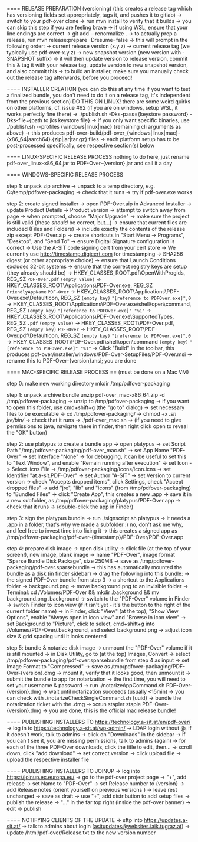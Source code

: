 ==== RELEASE PREPARATION (versioning)
(this creates a release tag which has versioning fields set appropriately, tags it, and pushes it to gitlab)
  -> switch to your pdf-over clone
  -> run mvn install to verify that it builds
    -> you can skip this step if you are feeling brave
  -> if using WSL, ensure that your line endings are correct
    -> git add --renormalize .
  -> to actually prep a release, run mvn release:prepare -Dresume=false
  -> this will prompt in the following order:
    -> current release version (x.y.z)
    -> current release tag (we typically use pdf-over-x.y.z)
    -> new snapshot version (new version with -SNAPSHOT suffix)
  -> it will then update version to release version, commit this & tag it with your release tag, update version to new snapshot version, and also commit this
  -> to build an installer, make sure you manually check out the release tag afterwards, before you proceed!

==== INSTALLER CREATION (you can do this at any time if you want to test a finalized bundle, you don't need to do it on a release tag, it's independent from the previous section)
DO THIS ON LINUX! there are some weird quirks on other platforms, cf. issue #62 (if you are on windows, setup WSL, it works perfectly fine there)
  -> ./publish.sh -Dks-pass={keystore password} -Dks-file={path to jks keystore file}
    -> if you only want specific binaries, use ./publish.sh --profiles {windows|linux|mac} {remaining cli arguments as above}
  -> this produces pdf-over-build/pdf-over_{windows|linux|mac}-{x86_64|aarch64}.{zip|jar|tar.gz} files
  -> each platform setup has to be post-processed specifically, see respective section(s) below

==== LINUX-SPECIFIC RELEASE PROCESS
  nothing to do here, just rename pdf-over_linux-x86_64.jar to PDF-Over-{version}.jar and call it a day

==== WINDOWS-SPECIFIC RELEASE PROCESS

step 1: unpack zip archive
  -> unpack to a temp directory, e.g. C:/temp/pdfover-packaging
  -> check that it runs
  -> try if pdf-over.exe works

step 2: create signed installer
  -> open PDF-Over.aip in Advanced Installer
  -> update Product Details
    -> Product version
    -> attempt to switch away from page
    -> when prompted, choose "Major Upgrade"
  -> make sure the project is still valid (these *should* be correct, but...)
    -> ensure that current files are included (Files and Folders)
      -> include exactly the contents of the release zip except PDF-Over.aip
    -> create shortcuts in "Start Menu -> Programs", "Desktop", and "Send To"
    -> ensure Digital Signature configuration is correct
      -> Use the A-SIT code signing cert from your cert store
      -> We currently use http://timestamp.digicert.com for timestamping
      -> SHA256 digest (or other appropriate choice)
    -> ensure that Launch Conditions excludes 32-bit systems
    -> ensure that the correct registry keys are setup (they already should be)
      -> HKEY_CLASSES_ROOT.pdf\OpenWithProgids, REG_SZ `PDF-Over.pdf` `(empty value)`
      -> HKEY_CLASSES_ROOT\Applications\PDF-Over.exe, REG_SZ `FriendlyAppName` `PDF-Over`
      -> HKEY_CLASSES_ROOT\Applications\PDF-Over.exe\DefaultIcon, REG_SZ `(empty key)` `"[reference to PDFOver.exe]",0`
      -> HKEY_CLASSES_ROOT\Applications\PDF-Over.exe\shell\open\command, REG_SZ `(empty key)` `"[reference to PDFOver.exe]" "%1"`
      -> HKEY_CLASSES_ROOT\Applications\PDF-Over.exe\SupportedTypes, REG_SZ `.pdf` `(empty value)`
      -> HKEY_CLASSES_ROOT\PDF-Over.pdf, REG_SZ `(empty key)` `PDF-Over`
      -> HKEY_CLASSES_ROOT\PDF-Over.pdf\DefaultIcon, REG_SZ `(empty key)` `"[reference to PDFOver.exe]",0`
      -> HKEY_CLASSES_ROOT\PDF-Over.pdf\shell\open\command `(empty key)` `"[reference to PDFOver.exe]" "%1"`
    -> Click "Build" in the toolbar, this produces pdf-over/installer/windows/PDF-Over-SetupFiles/PDF-Over.msi
    -> rename this to PDF-Over-{version}.msi; you are done

==== MAC-SPECIFIC RELEASE PROCESS
== (must be done on a Mac VM)

step 0: make new working directory
  mkdir /tmp/pdfover-packaging

step 1: unpack archive bundle
  unzip pdf-over_mac-x86_64.zip -d /tmp/pdfover-packaging
  -> unzip to /tmp/pdfover-packaging
  -> if you want to open this folder, use cmd+shift+g (the "go to" dialog)
  -> set necessary files to be executable
    -> cd /tmp/pdfover-packaging/
    -> chmod +x *.sh jre/bin/*
    -> check that it runs
      -> ./pdf-over_mac.sh
      -> (if you need to give permissions to java, navigate there in finder, then right click open to reveal the "OK" button)

step 2: use platypus to create a bundle app
  -> open platypus
  -> set Script Path "/tmp/pdfover-packaging/pdf-over_mac.sh"
  -> set App Name "PDF-Over"
  -> set Interface "None"
    -> for debugging, it can be useful to set this to "Text Window", and enable "Remain running after execution"
  -> set Icon
    -> Select .icns File
    -> /tmp/pdfover-packaging/icons/icon.icns
  -> set Identifier "at.a-sit.PDF-Over"
  -> set Author "A-SIT"
  -> set Version to current version
  -> check "Accepts dropped items", click Settings, check "Accept dropped files"
  -> add "jre", "lib" and "icons" (from /tmp/pdfover-packaging) to "Bundled Files"
  -> click "Create App", this creates a new .app
  -> save it in a new subfolder, as /tmp/pdfover-packaging/platypus/PDF-Over.app
  -> check that it runs
    -> (double-click the app in Finder)

step 3: sign the platypus bundle
  -> run ./signscript.sh platypus
  -> it needs a .app in a folder, that's why we made a subfolder :) no, don't ask me why, and feel free to invest time into fixing it
  -> this creates a signed app as /tmp/pdfover-packaging/pdf-over-{timestamp}/PDF-Over/PDF-Over.app

step 4: prepare disk image
  -> open disk utility
  -> click file (at the top of your screen!), new image, blank image
    -> name "PDF-Over", image format "Sparse Bundle Disk Package", size 250MB
    -> save as /tmp/pdfover-packaging/pdf-over.sparsebundle
  -> this has automatically mounted the bundle as a disk (in finder sidebar)
  -> drag the following into this bundle:
    -> the signed PDF-Over bundle from step 3
    -> a shortcut to the Applications folder
    -> background.png
  -> move background.png to an invisible folder
    -> Terminal: cd /Volumes/PDF-Over && mkdir .background && mv background.png .background
  -> switch to the "PDF-Over" volume in Finder
  -> switch Finder to icon view (if it isn't yet - it's the button to the right of the current folder name)
  -> in Finder, click "View" (at the top), "Show View Options", enable "Always open in icon view" and "Browse in icon view"
  -> set Background to "Picture", click to select, cmd+shift+g into /Volumes/PDF-Over/.background, and select background.png
  -> adjust icon size & grid spacing until it looks centered

step 5: bundle & notarize disk image
  -> unmount the "PDF-Over" volume if it is still mounted
  -> in Disk Utility, go to (at the top) Images, Convert
    -> select /tmp/pdfover-packaging/pdf-over.sparsebundle from step 4 as input
    -> set Image Format to "Compressed"
    -> save as /tmp/pdfover-packaging/PDF-Over-{version}.dmg
  -> mount it, verify that it looks good, then unmount it
  -> submit the bundle to app for notarization
    -> the first time, you will need to set your username & password
    -> run ./notarizeAppCommand.sh PDF-Over-{version}.dmg
    -> wait until notarization succeeds (usually <15min)
    -> you can check with ./notarizeCheckSingleCommand.sh {uuid}
  -> bundle the notarization ticket with the .dmg
    -> xcrun stapler staple PDF-Over-{version}.dmg
  -> you are done, this is the official mac release bundle!

==== PUBLISHING INSTALLERS TO https://technology.a-sit.at/en/pdf-over/
  -> log in to https://technology.a-sit.at/wp-admin/
    -> LDAP login without @, if it doesn't work, talk to admins
    -> click on "Downloads" in the sidebar
    -> if you can't see it, you are missing permissions, talk to admins (again)
    -> for each of the three PDF-Over downloads, click the title to edit, then...
      -> scroll down, click "add download"
      -> set correct version
      -> click upload file
      -> upload the respective installer file

==== PUBLISHING INSTALLERS TO JOINUP
  -> log into https://joinup.ec.europa.eu/
  -> go to the pdf-over project page
  -> "+", add release
    -> set Name to "PDF-Over"
    -> set Release number to {version}
    -> add Release notes (orient yourself on previous versions')
    -> leave rest unchanged
    -> save as draft
  -> use "+", add distribution to add setup files
  -> publish the release
    -> "..." in the far top right (inside the pdf-over banner)
    -> edit
    -> publish

==== NOTIFYING CLIENTS OF THE UPDATE
  -> sftp into https://updates.a-sit.at/
    -> talk to admins about login (asitupdates@websites.iaik.tugraz.at)
  -> update /html/pdf-over/Release.txt to the new version number

